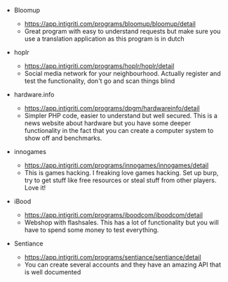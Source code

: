 - Bloomup
  - https://app.intigriti.com/programs/bloomup/bloomup/detail
  - Great program with easy to understand requests but make sure you use a translation application as this program is in dutch

- hoplr
  - https://app.intigriti.com/programs/hoplr/hoplr/detail
  - Social media network for your neighbourhood. Actually register and test the functionality, don't go and scan things blind

- hardware.info
  - https://app.intigriti.com/programs/dpgm/hardwareinfo/detail
  - Simpler PHP code, easier to understand but well secured. This is a news website about hardware but you have some deeper functionality in the fact that you can create a computer system to show off and benchmarks.

- innogames
  - https://app.intigriti.com/programs/innogames/innogames/detail
  - This is games hacking. I freaking love games hacking. Set up burp, try to get stuff like free resources or steal stuff from other players. Love it!

- iBood
  - https://app.intigriti.com/programs/iboodcom/iboodcom/detail
  - Webshop with flashsales. This has a lot of functionality but you will have to spend some money to test everything.

- Sentiance
  - https://app.intigriti.com/programs/sentiance/sentiance/detail
  - You can create several accounts and they have an amazing API that is well documented

